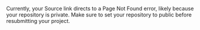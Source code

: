 Currently, your Source link directs to a Page Not Found error, likely because your repository is private. Make sure to set your repository to public before resubmitting your project.  
